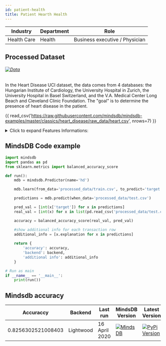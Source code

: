 ```yaml
---
id: patient-health
title: Patient Hearth Health  
---
```


| Industry       | Department | Role               |
|----------------|------------|--------------------|
| Health Care | Health | Business executive / Physician |

## Processed Dataset 

###### [![Data](https://img.shields.io/badge/GET--DATA-HearthDisease-green)](https://github.com/mindsdb/mindsdb-examples/tree/master/classics/heart_disease/processed_data)

In the Heart Disease UCI dataset, the data comes from 4 databases: the Hungarian Institute of Cardiology, the University Hospital in Zurich, the University Hospital in Basel Switzerland, and the V.A. Medical Center Long Beach and Cleveland Clinic Foundation. The "goal" is to determine the presence of heart disease in the patient.

{{ read_csv('https://raw.githubusercontent.com/mindsdb/mindsdb-examples/master/classics/heart_disease/raw_data/heart.csv', nrows=7) }}

<details>
  <summary>Click to expand Features Informations:</summary>

```
1. age: age in years
2. sex: sex (1 = male; 0 = female)
3.  cp: chest pain type
    * Value 1: typical angina
    * Value 2: atypical angina
    * Value 3: non-anginal pain
    * Value 4: asymptomatic
4. trestbps: resting blood pressure (in mm Hg on admission to the hospital)
5. chol: serum cholestoral in mg/dl
6. fbs: (fasting blood sugar > 120 mg/dl) (1 = true; 0 = false)
7.  restecg: resting electrocardiographic results
    * Value 0: normal
    * Value 1: having ST-T wave abnormality (T wave inversions and/or ST elevation or depression of > 0.05 mV)
    * Value 2: showing probable or definite left ventricular hypertrophy by Estes' criteria
8. thalach: maximum heart rate achieved
9. exang: exercise induced angina (1 = yes; 0 = no)
10. oldpeak = ST depression induced by exercise relative to rest
11. slope: the slope of the peak exercise ST segment
    * Value 1: upsloping
    * Value 2: flat
    * Value 3: downsloping
12. ca: number of major vessels (0-3) colored by flourosopy
13. thal: 3 = normal; 6 = fixed defect; 7 = reversable defect
14. num: diagnosis of heart disease (angiographic disease status)
    * Value 0: < 50% diameter narrowing
    * Value 1: > 50% diameter narrowing
```

</details>

## MindsDB Code example
```python
import mindsdb
import pandas as pd
from sklearn.metrics import balanced_accuracy_score

def run():
    mdb = mindsdb.Predictor(name='hd')

    mdb.learn(from_data='processed_data/train.csv', to_predict='target')

    predictions = mdb.predict(when_data='processed_data/test.csv')

    pred_val = [int(x['target']) for x in predictions]
    real_val = [int(x) for x in list(pd.read_csv('processed_data/test.csv')['target'])]

    accuracy = balanced_accuracy_score(real_val, pred_val)

    #show additional info for each transaction row
    additional_info = [x.explanation for x in predictions]
      
    return {
        'accuracy': accuracy,
        'backend': backend,
        'additional info': additional_info
    }

# Run as main
if __name__ == '__main__':
    print(run())
```

## Mindsdb accuracy


| Accuraccy       | Backend  | Last run | MindsDB Version | Latest Version|
|----------------|-------------------|----------------------|-----------------|--------------|
| 0.8256302521008403 | Lightwood | 16 April 2020 | [![MindsDB](https://img.shields.io/badge/pypi--package-1.16.0-green)](https://pypi.org/project/MindsDB/1.16.0/)|   <a href="https://pypi.org/project/MindsDB/"><img src="https://badge.fury.io/py/MindsDB.svg" alt="PyPi Version"></a>|
